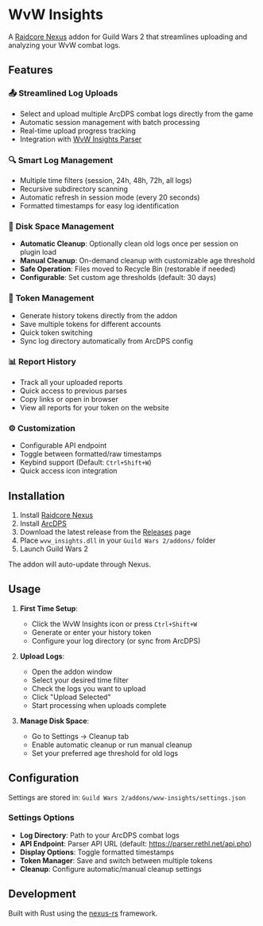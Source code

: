 # WvW Insights

A [Raidcore Nexus](https://github.com/RaidcoreGG/Nexus) addon for Guild Wars 2 that streamlines uploading and analyzing your WvW combat logs.

## Features

### 📤 **Streamlined Log Uploads**
- Select and upload multiple ArcDPS combat logs directly from the game
- Automatic session management with batch processing
- Real-time upload progress tracking
- Integration with [WvW Insights Parser](https://parser.rethl.net)

### 🔍 **Smart Log Management**
- Multiple time filters (session, 24h, 48h, 72h, all logs)
- Recursive subdirectory scanning
- Automatic refresh in session mode (every 20 seconds)
- Formatted timestamps for easy log identification

### 🧹 **Disk Space Management**
- **Automatic Cleanup**: Optionally clean old logs once per session on plugin load
- **Manual Cleanup**: On-demand cleanup with customizable age threshold
- **Safe Operation**: Files moved to Recycle Bin (restorable if needed)
- **Configurable**: Set custom age thresholds (default: 30 days)

### 🔐 **Token Management**
- Generate history tokens directly from the addon
- Save multiple tokens for different accounts
- Quick token switching
- Sync log directory automatically from ArcDPS config

### 📊 **Report History**
- Track all your uploaded reports
- Quick access to previous parses
- Copy links or open in browser
- View all reports for your token on the website

### ⚙️ **Customization**
- Configurable API endpoint
- Toggle between formatted/raw timestamps
- Keybind support (Default: `Ctrl+Shift+W`)
- Quick access icon integration

## Installation

1. Install [Raidcore Nexus](https://github.com/RaidcoreGG/Nexus)
2. Install [ArcDPS](https://www.deltaconnected.com/arcdps/)
3. Download the latest release from the [Releases](https://github.com/Retherichus/wvw-insights/releases) page
4. Place `wvw_insights.dll` in your `Guild Wars 2/addons/` folder
5. Launch Guild Wars 2

The addon will auto-update through Nexus.

## Usage

1. **First Time Setup**:
   - Click the WvW Insights icon or press `Ctrl+Shift+W`
   - Generate or enter your history token
   - Configure your log directory (or sync from ArcDPS)

2. **Upload Logs**:
   - Open the addon window
   - Select your desired time filter
   - Check the logs you want to upload
   - Click "Upload Selected"
   - Start processing when uploads complete

3. **Manage Disk Space**:
   - Go to Settings → Cleanup tab
   - Enable automatic cleanup or run manual cleanup
   - Set your preferred age threshold for old logs

## Configuration

Settings are stored in: `Guild Wars 2/addons/wvw-insights/settings.json`

### Settings Options
- **Log Directory**: Path to your ArcDPS combat logs
- **API Endpoint**: Parser API URL (default: https://parser.rethl.net/api.php)
- **Display Options**: Toggle formatted timestamps
- **Token Manager**: Save and switch between multiple tokens
- **Cleanup**: Configure automatic/manual cleanup settings

## Development

Built with Rust using the [nexus-rs](https://github.com/Zerthox/nexus-rs) framework.
